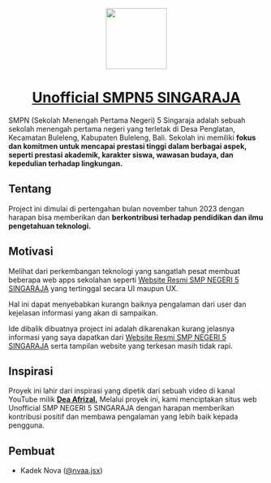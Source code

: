 <p align="center">
  <a href="/"> 
    <img src="https://i.ibb.co/YP3HjBN/Tak-berjudul256.png" height=120>
    <h1 align="center">Unofficial SMPN5 SINGARAJA</h1>
  </a>
</p>

SMPN (Sekolah Menengah Pertama Negeri) 5 Singaraja adalah sebuah sekolah menengah pertama negeri yang terletak di Desa Penglatan, Kecamatan Buleleng, Kabupaten Buleleng, Bali. Sekolah ini memiliki **fokus dan komitmen untuk mencapai prestasi tinggi dalam berbagai aspek, seperti prestasi akademik, karakter siswa, wawasan budaya, dan kepedulian terhadap lingkungan.**

## Tentang

Project ini dimulai di pertengahan bulan november tahun 2023 dengan harapan bisa memberikan dan **berkontribusi terhadap pendidikan dan ilmu pengetahuan teknologi.**

## Motivasi

Melihat dari perkembangan teknologi yang sangatlah pesat membuat beberapa web apps sekolahan seperti [Website Resmi SMP NEGERI 5 SINGARAJA](https://smpn5singaraja.sch.id) yang tertinggal secara UI maupun UX.

Hal ini dapat menyebabkan kurangn baiknya pengalaman dari user dan kejelasan informasi yang akan di sampaikan.

Ide dibalik dibuatnya project ini adalah dikarenakan kurang jelasnya informasi yang saya dapatkan dari [Website Resmi SMP NEGERI 5 SINGARAJA](https://smpn5singaraja.sch.id) serta tampilan website yang terkesan masih tidak rapi.

## Inspirasi

Proyek ini lahir dari inspirasi yang dipetik dari sebuah video di kanal YouTube milik [**Dea Afrizal.**](https://www.youtube.com/@deaafrizal) Melalui proyek ini, kami menciptakan situs web Unofficial SMP NEGERI 5 SINGARAJA dengan harapan memberikan kontribusi positif dan membawa pengalaman yang lebih baik kepada pengguna.

## Pembuat

- Kadek Nova ([@nvaa.jsx](https://www.instagram.com/nvaa.jsx))
